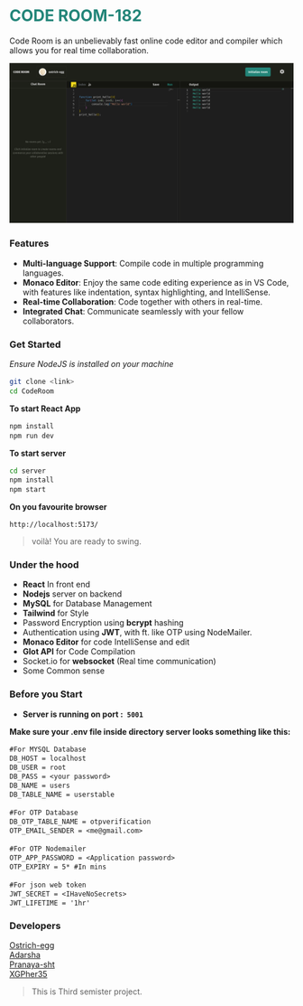 <h1 style="color:#238579; font:bold; "><blink>CODE ROOM</blink>-182</h1>

Code Room is an unbelievably fast online code editor and compiler which allows you for real time collaboration.

![](./readmePicture.png)

### Features

- **Multi-language Support**: Compile code in multiple programming languages.
- **Monaco Editor**: Enjoy the same code editing experience as in VS Code, with features like indentation, syntax highlighting, and IntelliSense.
- **Real-time Collaboration**: Code together with others in real-time.
- **Integrated Chat**: Communicate seamlessly with your fellow collaborators.


### Get Started

*Ensure NodeJS is installed on your machine*


```sh
git clone <link>
cd CodeRoom
```

**To start React App**
```sh
npm install
npm run dev
```

**To start server**
```sh
cd server
npm install
npm start
```

**On you favourite browser**
```
http://localhost:5173/
```
>voilà! You are ready to swing.

### Under the hood
- **React**  In front end
- **Nodejs** server on backend
- **MySQL** for Database Management
- **Tailwind** for Style
- Password Encryption using **bcrypt** hashing
- Authentication using **JWT**, with ft. like OTP using NodeMailer.
- **Monaco Editor** for code IntelliSense and edit
- **Glot API** for Code Compilation
- Socket.io for **websocket** (Real time communication)
- Some Common sense

### Before you Start

- **Server is running on port :``` 5001```**<br>

**Make sure your .env file inside directory server  looks something like this:**
```
#For MYSQL Database
DB_HOST = localhost
DB_USER = root
DB_PASS = <your password>
DB_NAME = users
DB_TABLE_NAME = userstable

#For OTP Database
DB_OTP_TABLE_NAME = otpverification
OTP_EMAIL_SENDER = <me@gmail.com>

#For OTP Nodemailer
OTP_APP_PASSWORD = <Application password>
OTP_EXPIRY = 5* #In mins

#For json web token
JWT_SECRET = <IHaveNoSecrets>
JWT_LIFETIME = '1hr'
```

### Developers

[Ostrich-egg](https://github.com/ostrich-egg)<br>
[Adarsha](https://github.com/Adarsha16)<br>
[Pranaya-sht](https://github.com/Pranaya-sht)<br>
[XGPher35](https://github.com/XGPher35)<br>
> This is Third semister project.<br>